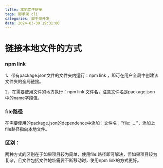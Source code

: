 ```yaml
---
title: 本地文件链接
tags: 脚手架 cli
categories: 脚手架开发
date: 2024-03-30 19:31:00
---
```






# 链接本地文件的方式

### npm link

1、带有package.json文件的文件夹内运行：npm link ，即可在用户全局中创建该文件夹的全局链接。

2、在需要使用文件的地方执行：npm link  文件名，注意文件名是package.json中的name字段值。

### file路径

在需要使用的package.json的dependence中添加：文件名："file:  ...."，添加上file路径指向本地文件。

### 区别：

两种方式的区别在于如果项目较为简单，使用file:路径即可解决，但如果项目较为复杂，且文件包括文件地址需要不断移动时，使用npm  link的方式更好。
